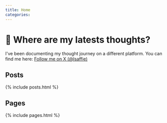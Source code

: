 ```yaml
---
title: Home
categories:
---
```


# 🤔 Where are my latests thoughts?

I've been documenting my thought journey on a different platform. You can find me here:
[Follow me on X (@lsaffie)](https://x.com/lsaffie)

## Posts

{% include posts.html %}

## Pages

{% include pages.html %}
